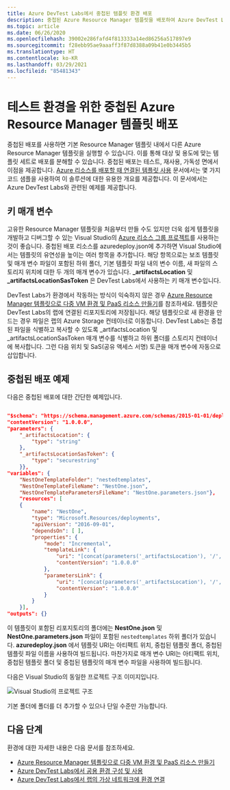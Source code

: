 ```yaml
---
title: Azure DevTest Labs에서 중첩된 템플릿 환경 배포
description: 중첩된 Azure Resource Manager 템플릿을 배포하여 Azure DevTest Labs를 사용하는 환경을 제공하는 방법에 대해 알아봅니다.
ms.topic: article
ms.date: 06/26/2020
ms.openlocfilehash: 39002e286fafd4f813333a14ed86256a517897e9
ms.sourcegitcommit: f28ebb95ae9aaaff3f87d8388a09b41e0b3445b5
ms.translationtype: HT
ms.contentlocale: ko-KR
ms.lasthandoff: 03/29/2021
ms.locfileid: "85481343"
---
```

# <a name="deploy-nested-azure-resource-manager-templates-for-testing-environments"></a>테스트 환경을 위한 중첩된 Azure Resource Manager 템플릿 배포
중첩된 배포를 사용하면 기본 Resource Manager 템플릿 내에서 다른 Azure Resource Manager 템플릿을 실행할 수 있습니다. 이를 통해 대상 및 용도에 맞는 템플릿 세트로 배포를 분해할 수 있습니다. 중첩된 배포는 테스트, 재사용, 가독성 면에서 이점을 제공합니다. [Azure 리소스를 배포할 때 연결된 템플릿 사용](../azure-resource-manager/templates/linked-templates.md) 문서에서는 몇 가지 코드 샘플을 사용하여 이 솔루션에 대한 유용한 개요를 제공합니다. 이 문서에서는 Azure DevTest Labs와 관련된 예제를 제공합니다. 

## <a name="key-parameters"></a>키 매개 변수
고유한 Resource Manager 템플릿을 처음부터 만들 수도 있지만 더욱 쉽게 템플릿을 개발하고 디버그할 수 있는 Visual Studio의 [Azure 리소스 그룹 프로젝트](../azure-resource-manager/templates/create-visual-studio-deployment-project.md)를 사용하는 것이 좋습니다. 중첩된 배포 리소스를 azuredeploy.json에 추가하면 Visual Studio에서는 템플릿의 유연성을 높이는 여러 항목을 추가합니다. 해당 항목으로는 보조 템플릿 및 매개 변수 파일이 포함된 하위 폴더, 기본 템플릿 파일 내의 변수 이름, 새 파일의 스토리지 위치에 대한 두 개의 매개 변수가 있습니다. **_artifactsLocation** 및 **_artifactsLocationSasToken** 은 DevTest Labs에서 사용하는 키 매개 변수입니다. 

DevTest Labs가 환경에서 작동하는 방식이 익숙하지 않은 경우 [Azure Resource Manager 템플릿으로 다중 VM 환경 및 PaaS 리소스 만들기](devtest-lab-create-environment-from-arm.md)를 참조하세요. 템플릿은 DevTest Labs의 랩에 연결된 리포지토리에 저장됩니다. 해당 템플릿으로 새 환경을 만드는 경우 파일은 랩의 Azure Storage 컨테이너로 이동합니다. DevTest Labs는 중첩된 파일을 식별하고 복사할 수 있도록 _artifactsLocation 및 _artifactsLocationSasToken 매개 변수를 식별하고 하위 폴더를 스토리지 컨테이너에 복사합니다. 그런 다음 위치 및 SaS(공유 액세스 서명) 토큰을 매개 변수에 자동으로 삽입합니다. 

## <a name="nested-deployment-example"></a>중첩된 배포 예제
다음은 중첩된 배포에 대한 간단한 예제입니다.

```json

"$schema": "https://schema.management.azure.com/schemas/2015-01-01/deploymentTemplate.json#",
"contentVersion": "1.0.0.0",
"parameters": {
    "_artifactsLocation": {
        "type": "string"
    },
    "_artifactsLocationSasToken": {
        "type": "securestring"
    }},
"variables": {
    "NestOneTemplateFolder": "nestedtemplates",
    "NestOneTemplateFileName": "NestOne.json",
    "NestOneTemplateParametersFileName": "NestOne.parameters.json"},
    "resources": [
    {
        "name": "NestOne",
        "type": "Microsoft.Resources/deployments",
        "apiVersion": "2016-09-01",
        "dependsOn": [ ],
        "properties": {
            "mode": "Incremental",
            "templateLink": {
                "uri": "[concat(parameters('_artifactsLocation'), '/', variables('NestOneTemplateFolder'), '/', variables('NestOneTemplateFileName'), parameters('_artifactsLocationSasToken'))]",
                "contentVersion": "1.0.0.0"
            },
            "parametersLink": {
                "uri": "[concat(parameters('_artifactsLocation'), '/', variables('NestOneTemplateFolder'), '/', variables('NestOneTemplateParametersFileName'), parameters('_artifactsLocationSasToken'))]",
                "contentVersion": "1.0.0.0"
            }
        }    
    }],
"outputs": {}
```

이 템플릿이 포함된 리포지토리의 폴더에는 **NestOne.json** 및 **NestOne.parameters.json** 파일이 포함된 `nestedtemplates` 하위 폴더가 있습니다. **azuredeploy.json** 에서 템플릿 URI는 아티팩트 위치, 중첩된 템플릿 폴더, 중첩된 템플릿 파일 이름을 사용하여 빌드됩니다. 마찬가지로 매개 변수 URI는 아티팩트 위치, 중첩된 템플릿 폴더 및 중첩된 템플릿의 매개 변수 파일을 사용하여 빌드됩니다. 

다음은 Visual Studio의 동일한 프로젝트 구조 이미지입니다. 

![Visual Studio의 프로젝트 구조](./media/deploy-nested-template-environments/visual-studio-project-structure.png)

기본 폴더에 폴더를 더 추가할 수 있으나 단일 수준만 가능합니다. 

## <a name="next-steps"></a>다음 단계
환경에 대한 자세한 내용은 다음 문서를 참조하세요. 

- [Azure Resource Manager 템플릿으로 다중 VM 환경 및 PaaS 리소스 만들기](devtest-lab-create-environment-from-arm.md)
- [Azure DevTest Labs에서 공용 환경 구성 및 사용](devtest-lab-configure-use-public-environments.md)
- [Azure DevTest Labs에서 랩의 가상 네트워크에 환경 연결](connect-environment-lab-virtual-network.md)